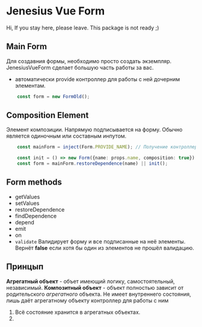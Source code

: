 # Jenesius Vue Form
Hi, If you stay here, please leave. This package is not ready ;)

## Main Form
Для создавния формы, необходимо просто создать экземпляр. JenesiusVueForm сделает
большую часть работы за вас.
- автоматически provide контроллер для работы с ней дочерним элементам.

```js
    const form = new FormOld();
```

## Composition Element
Элемент композиции. Напрямую подписывается на форму. Обычно является одиночным или
составным инпутом.
```ts
    const mainForm = inject(Form.PROVIDE_NAME); // Получение контроллер

    const init = () => new Form({name: props.name, composition: true})
    const form = mainForm.restoreDependence(name) || init();
```

## Form methods

- getValues
- setValues
- restoreDependence
- findDependence
- depend
- emit
- on
- `validate` Валидирует форму и все подписанные на неё элементы. Вернёт **false**
если хотя бы один из элементов не прошёл валидацию.

## Принцып
**Агрегатный объект** - объет имеющий логику, самостоятельный, независимый.
**Композитный объект** - объект полностью зависит от родительского *агрегатного* объекта.
Не имеет внутреннего состояния, лишь даёт агрегатному объекту контроллер для работы с ним

1. Всё состояние хранится в агрегатных объектах.
2. 

